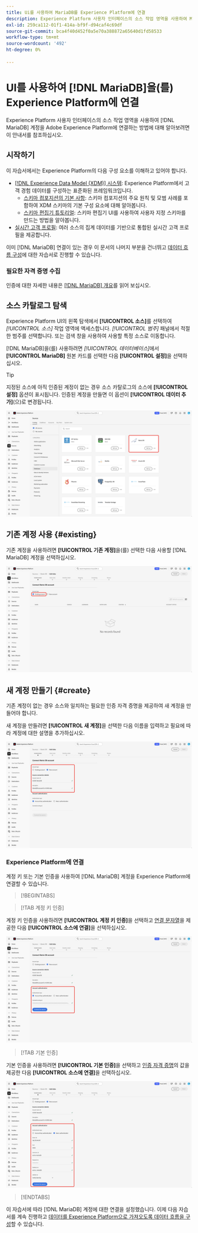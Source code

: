 ```yaml
---
title: Ui를 사용하여 MariaDB를 Experience Platform에 연결
description: Experience Platform 사용자 인터페이스의 소스 작업 영역을 사용하여 MariaDB 계정을 Experience Platform에 연결하는 방법을 알아봅니다.
exl-id: 259ca112-01f1-414a-bf9f-d94caf4c69df
source-git-commit: bca4f40d452f0a5e70a388872a65640d1fd58533
workflow-type: tm+mt
source-wordcount: '492'
ht-degree: 0%

---
```


# UI를 사용하여 [!DNL MariaDB]을(를) Experience Platform에 연결

Experience Platform 사용자 인터페이스의 소스 작업 영역을 사용하여 [!DNL MariaDB] 계정을 Adobe Experience Platform에 연결하는 방법에 대해 알아보려면 이 안내서를 참조하십시오.

## 시작하기

이 자습서에서는 Experience Platform의 다음 구성 요소를 이해하고 있어야 합니다.

* [[!DNL Experience Data Model (XDM)] 시스템](../../../../../xdm/home.md): Experience Platform에서 고객 경험 데이터를 구성하는 표준화된 프레임워크입니다.
   * [스키마 컴포지션의 기본 사항](../../../../../xdm/schema/composition.md): 스키마 컴포지션의 주요 원칙 및 모범 사례를 포함하여 XDM 스키마의 기본 구성 요소에 대해 알아봅니다.
   * [스키마 편집기 튜토리얼](../../../../../xdm/tutorials/create-schema-ui.md): 스키마 편집기 UI를 사용하여 사용자 지정 스키마를 만드는 방법을 알아봅니다.
* [실시간 고객 프로필](../../../../../profile/home.md): 여러 소스의 집계 데이터를 기반으로 통합된 실시간 고객 프로필을 제공합니다.

이미 [!DNL MariaDB] 연결이 있는 경우 이 문서의 나머지 부분을 건너뛰고 [데이터 흐름 구성](../../dataflow/databases.md)에 대한 자습서로 진행할 수 있습니다.

### 필요한 자격 증명 수집

인증에 대한 자세한 내용은 [[!DNL MariaDB] 개요](../../../../connectors/databases/mariadb.md#prerequisites)를 읽어 보십시오.

## 소스 카탈로그 탐색

Experience Platform UI의 왼쪽 탐색에서 **[!UICONTROL 소스]**&#x200B;를 선택하여 *[!UICONTROL 소스]* 작업 영역에 액세스합니다. *[!UICONTROL 범주]* 패널에서 적절한 범주를 선택합니다. 또는 검색 창을 사용하여 사용할 특정 소스로 이동합니다.

[!DNL MariaDB]을(를) 사용하려면 *[!UICONTROL 데이터베이스]*&#x200B;에서 **[!UICONTROL MariaDB]** 원본 카드를 선택한 다음 **[!UICONTROL 설정]**&#x200B;을 선택하십시오.

>[!TIP]
>
>지정된 소스에 아직 인증된 계정이 없는 경우 소스 카탈로그의 소스에 **[!UICONTROL 설정]** 옵션이 표시됩니다. 인증된 계정을 만들면 이 옵션이 **[!UICONTROL 데이터 추가]**(으)로 변경됩니다.

![MariaDB 카드가 선택된 UI의 소스 카탈로그입니다.](../../../../images/tutorials/create/maria-db/catalog.png)

## 기존 계정 사용 {#existing}

기존 계정을 사용하려면 **[!UICONTROL 기존 계정]**&#x200B;을(를) 선택한 다음 사용할 [!DNL MariaDB] 계정을 선택하십시오.

![&quot;기존 계정&quot;이 선택된 원본 워크플로의 기존 계정 인터페이스입니다.](../../../../images/tutorials/create/maria-db/existing.png)

## 새 계정 만들기 {#create}

기존 계정이 없는 경우 소스와 일치하는 필요한 인증 자격 증명을 제공하여 새 계정을 만들어야 합니다.

새 계정을 만들려면 **[!UICONTROL 새 계정]**&#x200B;을 선택한 다음 이름을 입력하고 필요에 따라 계정에 대한 설명을 추가하십시오.

![계정 이름과 선택적 설명을 제공하는 원본 워크플로의 새 계정 인터페이스입니다.](../../../../images/tutorials/create/maria-db/new.png)

### Experience Platform에 연결

계정 키 또는 기본 인증을 사용하여 [!DNL MariaDB] 계정을 Experience Platform에 연결할 수 있습니다.

>[!BEGINTABS]

>[!TAB 계정 키 인증]

계정 키 인증을 사용하려면 **[!UICONTROL 계정 키 인증]**&#x200B;을 선택하고 [연결 문자열](../../../../connectors/databases/mariadb.md#azure)을 제공한 다음 **[!UICONTROL 소스에 연결]**&#x200B;을 선택하십시오.

![&quot;계정 키 인증&quot;이 선택된 원본 워크플로의 새 계정 인터페이스입니다.](../../../../images/tutorials/create/maria-db/account-key.png)

>[!TAB 기본 인증]

기본 인증을 사용하려면 **[!UICONTROL 기본 인증]**&#x200B;을 선택하고 [인증 자격 증명](../../../../connectors/databases/mariadb.md#azure)의 값을 제공한 다음 **[!UICONTROL 소스에 연결]**&#x200B;을 선택하십시오.

![기본 인증을 선택한 원본 워크플로의 새 계정 인터페이스입니다.](../../../../images/tutorials/create/maria-db/basic-auth.png)

>[!ENDTABS]

이 자습서에 따라 [!DNL MariaDB] 계정에 대한 연결을 설정했습니다. 이제 다음 자습서를 계속 진행하고 [데이터를 Experience Platform으로 가져오도록 데이터 흐름을 구성](../../dataflow/databases.md)할 수 있습니다.
